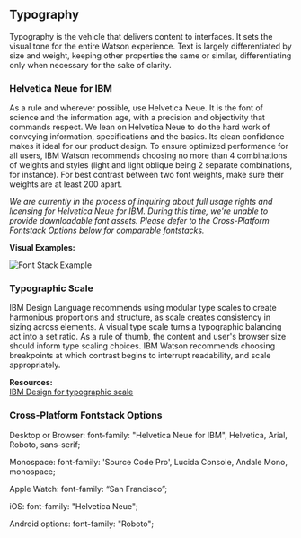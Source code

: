 ## Typography
Typography is the vehicle that delivers content to interfaces. It sets the visual tone for the entire Watson experience. Text is largely differentiated by size and weight, keeping other properties the same or similar, differentiating only when necessary for the sake of clarity.

### Helvetica Neue for IBM
As a rule and wherever possible, use Helvetica Neue. It is the font of science and the information age, with a precision and objectivity that commands respect.  We lean on Helvetica Neue to do the hard work of conveying information, specifications and the basics. Its clean confidence makes it ideal for our product design. To ensure optimized performance for all users, IBM Watson recommends choosing no more than 4 combinations of weights and styles (light and light oblique being 2 separate combinations, for instance). For best contrast between two font weights, make sure their weights are at least 200 apart. 

*We are currently in the process of inquiring about full usage rights and licensing for Helvetica Neue for IBM. During this time, we're unable to provide downloadable font assets. Please defer to the Cross-Platform Fontstack Options below for comparable fontstacks.*

**Visual Examples:**  

![Font Stack Example](/images/visual/font-stack-example.png) 

### Typographic Scale
IBM Design Language recommends using modular type scales to create harmonious proportions and structure, as scale creates consistency in sizing across elements. A visual type scale turns a typographic balancing act into a set ratio. As a rule of thumb, the content and user's browser size should inform type scaling choices. IBM Watson recommends choosing breakpoints at which contrast begins to interrupt readability, and scale appropriately. 


**Resources:**  
[IBM Design for typographic scale](http://www.ibm.com/design/language/framework/visual/typography.shtml)

### Cross-Platform Fontstack Options
Desktop or Browser: font-family: "Helvetica Neue for IBM", Helvetica, Arial, Roboto, sans-serif;  

Monospace: font-family: 'Source Code Pro', Lucida Console, Andale Mono, monospace;

Apple Watch: font-family: “San Francisco”;

iOS: font-family: "Helvetica Neue";  

Android options: font-family: "Roboto";